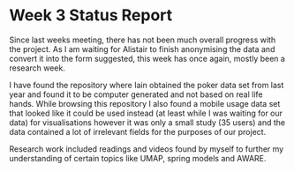 # Week 3 Status Report

Since last weeks meeting, there has not been much overall progress with the project. As I am waiting for Alistair to finish anonymising the data and convert it into the form suggested, this week has once again, mostly been a research week.

I have found the repository where Iain obtained the poker data set from last year and found it to be computer generated and not based on real life hands. While browsing this repository I also found a mobile usage data set that looked like it could be used instead (at least while I was waiting for our data) for visualisations however it was only a small study (35 users) and the data contained a lot of irrelevant fields for the purposes of our project.

Research work included readings and videos found by myself to further my understanding of certain topics like UMAP, spring models and AWARE.


